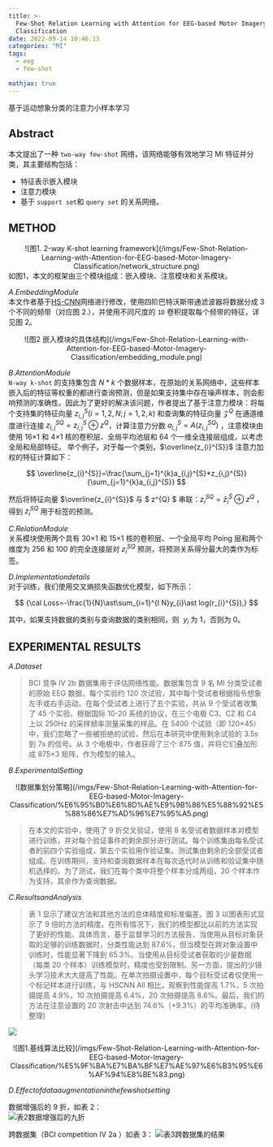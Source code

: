 ```yaml
---
title: >-
  Few-Shot Relation Learning with Attention for EEG-based Motor Imagery
  Classification
date: 2022-09-14 10:46:13
categories: "MI"
tags:
  - eeg
  - few-shot

mathjax: true
---
```


基于运动想象分类的注意力小样本学习

<!-- more -->

## **Abstract**

本文提出了一种 `two-way few-shot` 网络，该网络能够有效地学习 MI 特征并分类，其主要结构包括：

- 特征表示嵌入模块
- 注意力模块
- 基于 `support set`和 `query set` 的关系网络。

## **METHOD**

<center>![图1. 2-way K-shot learning framework](/imgs/Few-Shot-Relation-Learning-with-Attention-for-EEG-based-Motor-Imagery-Classification/network_structure.png)</center>
  如图1，本文的框架由三个模块组成：嵌入模块、注意模块和关系模块。

$A.Embedding Module$  
本文作者基于[HS-CNN](https://iopscience.iop.org/article/10.1088/1741-2552/ab405f/meta)网络进行修改，使用四阶巴特沃斯带通滤波器将数据分成 3 个不同的频带（对应图 2.），并使用不同尺度的 `1D` 卷积提取每个频带的特征，详见图 2。

<center>![图2 嵌入模块的具体结构](/imgs/Few-Shot-Relation-Learning-with-Attention-for-EEG-based-Motor-Imagery-Classification/embedding_module.png)</center>

$B.Attention Module$  
`N-way k-shot` 的支持集包含 $N*k$ 个数据样本，在原始的关系网络中，这些样本嵌入后的特征等权重的都进行查询预测，但是如果支持集中存在噪声样本，则会影响预测的准确性。因此为了更好的解决该问题，作者提出了基于注意力模块：将每个支持集的特征向量 $z_{i,j}^{S}(i=1,2,N;j=1,2,k)$ 和查询集的特征向量 ${\mathcal{Z}}^{Q}$ 在通道维度进行连接 $z_{i,j}^{S Q}=z_{i,j}^{S}\oplus z^{Q}$，计算注意力分数 $a_{i,j}^{S}=A(z_{i,j}^{S Q})$ ，注意模块由使用 16×1 和 4×1 核的卷积层、全局平均池层和 64 个一维全连接层组成，以考虑全局和局部特征。
举个例子，对于每一个类别，$\overline{z_{i}^{S}}$ 注意力加权的特征计算如下：

$$
\overline{z_{i}^{S}}=\frac{\sum_{j=1}^{k}a_{i,j}^{S}*z_{i,j}^{S}}{\sum_{j=1}^{k}a_{i,j}^{S}}
$$

然后将特征向量 $\overline{z_{i}^{S}}$ 与 $ z^{Q} $ 串联：$z_{i}^{S Q}=\bar{z}_{i}^{\bar{S}} \oplus z^{Q}$ ，得到 $z_{i}^{S Q}$ 用于标签的预测。

$C.Relation Module$  
 关系模块使用两个具有 30×1 和 15×1 核的卷积层、一个全局平均 Poing 层和两个维度为 256 和 100 的完全连接层对 $z_{i}^{S Q}$ 预测，将预测关系得分最大的类作为标签。

$D.Implementation details$  
对于训练，我们使用交叉熵损失函数优化模型，如下所示：

$$
  {\cal Loss=-\frac{1}{N}\ast\sum_{i=1}^{l N}y_{i}\ast log(r_{i}^{S}),}
$$

其中，如果支持数据的类别与查询数据的类别相同，则 $\ y_{i}$ 为 1，否则为 0。

## **EXPERIMENTAL RESULTS**

$A. Dataset$

> BCI 竞争 IV 2b 数据集用于评估网络性能。数据集包含 9 名 MI 分类受试者的原始 EEG 数据，每个实验约 120 次试验，其中每个受试者根据指令想象左手或右手运动。在每个受试者上进行了五个实验，共从 9 个受试者收集了 45 个实验。根据国际 10-20 系统的协议，在三个电极 C3、CZ 和 C4 上以 250Hz 的采样频率测量采集的样品。在 5400 个试验（即 120×45）中，我们忽略了一些被拒绝的试验，然后在本研究中使用剩余试验的 3.5s 到 7s 的信号。从 3 个电极中，作者获得了三个 875 值，并将它们叠加形成 875×3 矩阵，作为模型的输入。

$B. Experimental Setting$

<center>![数据集划分策略](/imgs/Few-Shot-Relation-Learning-with-Attention-for-EEG-based-Motor-Imagery-Classification/%E6%95%B0%E6%8D%AE%E9%9B%86%E5%88%92%E5%88%86%E7%AD%96%E7%95%A5.png)</center>

> 在本文的实验中，使用了 9 折交叉验证，使用 8 名受试者数据样本对模型进行训练，并对每个验证事件的剩余部分进行测试。每个训练集由每名受试者的前四个实验组成，第五个实验用作验证集。测试集由剩余的全部受试者组成。在训练期间，支持和查询数据样本在每次迭代时从训练和验证集中随机选择的。为了测试，我们在每个类中将整个样本分成两组，20 个样本作为支持，其余作为查询数据。

$C. Results and Analysis$

> 表 1 显示了建议方法和其他方法的总体精度和标准偏差。图 3 以图表形式显示了 9 倍的方法的精度。在所有情况下，我们的模型都比以前的方法实现了更好的性能。具体而言，基于监督学习的方法报告，当使用从目标对象获取的足够的训练数据时，分类性能达到 87.6%，但当模型在跨对象设置中训练时，性能显著下降到 65.3%。当使用从目标受试者获取的少量数据（每类 20 个样本）训练模型时，精度也受到限制。另一方面，提出的少镜头学习技术大大提高了性能。在单次拍摄设置中，每个目标受试者仅使用一个标记样本进行训练，与 HSCNN All 相比，观察到性能提高 1.7%，5 次拍摄提高 4.9%，10 次拍摄提高 6.4%，20 次拍摄提高 8.6%。最后，我们的方法在注意设置的 20 次射击中达到 74.6%（+9.3%）的平均准确率。(待整理)

![](/imgs/Few-Shot-Relation-Learning-with-Attention-for-EEG-based-Motor-Imagery-Classification/BCI2b9%E6%8A%98%E5%87%86%E7%A1%AE%E7%8E%87.png)

<center>![图1.基线算法比较](/imgs/Few-Shot-Relation-Learning-with-Attention-for-EEG-based-Motor-Imagery-Classification/%E5%9F%BA%E7%BA%BF%E7%AE%97%E6%B3%95%E6%AF%94%E8%BE%83.png)</center>

$D. Effect of data augmentation in the few shot setting$

数据增强后的 9 折，如表 2：  
![表2数据增强后的九折](/imgs/Few-Shot-Relation-Learning-with-Attention-for-EEG-based-Motor-Imagery-Classification/数据增强BCI2b9折准确率.png)

跨数据集（BCI competition IV 2a ）如表 3：
![表3跨数据集的结果](/imgs/Few-Shot-Relation-Learning-with-Attention-for-EEG-based-Motor-Imagery-Classification/跨数据集（BCI2a）准确率.png)
